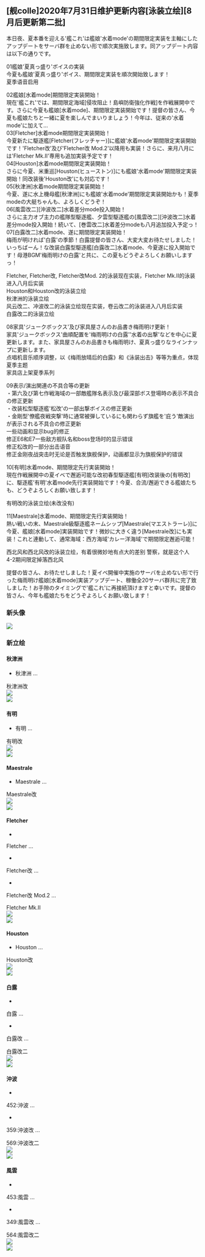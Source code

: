 <a name="df586e35"></a>
## [舰colle]2020年7月31日维护更新内容[泳装立绘][8月后更新第二批]

本日夜、夏本番を迎える'艦これ'は艦娘'水着mode'の期間限定実装を主軸にしたアップデートをサーバ群を止めない形で順次実施致します。同アップデート内容は以下の通りです。

01艦娘'夏真っ盛り'ボイスの実装<br />
今夏も艦娘'夏真っ盛り'ボイス、期間限定実装を順次開始致します！<br />
夏季语音启用

02艦娘[水着mode]期間限定実装開始！<br />
現在'艦これ'では、期間限定海域[侵攻阻止！島嶼防衛強化作戦]を作戦展開中です。さらに今夏も艦娘[水着mode]、期間限定実装開始です！提督の皆さん、今夏も艦娘たちと一緒に夏を楽しんでまいりましょう！今年は、従来の'水着mode'に加えて…<br />
03[Fletcher]水着mode期間限定実装開始！<br />
今夏新たに駆逐艦[Fletcher(フレッチャー)]に艦娘'水着mode'期間限定実装開始です！'Fletcher改'及び'Fletcher改 Mod.2'以降用も実装！さらに、来月八月には'Fletcher Mk.II'専用も追加実装予定です！<br />
04[Houston]水着mode期間限定実装開始！<br />
さらに今夏、米重巡[Houston(ヒューストン)]にも艦娘'水着mode'期間限定実装開始！同改装後'Houston改'にも対応です！<br />
05[秋津洲]水着mode期間限定実装開始！<br />
今夏、遂に水上機母艦[秋津洲]にも艦娘'水着mode'期間限定実装開始かも！夏季modeの大艇ちゃんも、よろしくどうぞ！<br />
06[風雲改二][沖波改二]水着差分mode投入開始！<br />
さらに主力オブ主力の艦隊型駆逐艦、夕雲型駆逐艦の[風雲改二][沖波改二]水着差分mode投入開始！続いて、[巻雲改二]水着差分modeも八月追加投入予定っ！<br />
07[白露改二]水着mode、遂に期間限定実装開始！<br />
梅雨が明ければ'白露'の季節！白露提督の皆さん、大変大変お待たせしました！いっちばーん！な改装白露型駆逐艦[白露改二]水着mode、今夏遂に投入開始です！母港BGM'梅雨明けの白露'と共に、この夏もどうぞよろしくお願いしますっ！

Fletcher, Fletcher改, Fletcher改Mod. 2的泳装现在实装，Fletcher Mk.II的泳装进入八月后实装<br />
Houston和Houston改的泳装立绘<br />
秋津洲的泳装立绘<br />
风云改二、冲波改二的泳装立绘现在实装，卷云改二的泳装进入八月后实装<br />
白露改二的泳装立绘

08家具'ジュークボックス'及び家具屋さんのお品書き梅雨明け更新！<br />
家具'ジュークボックス'曲順配置を'梅雨明けの白露''水着の出撃'などを中心に夏更新します。また、家具屋さんのお品書きも梅雨明け、夏真っ盛りなラインナップに更新します。<br />
点唱机音乐顺序调整，以《梅雨放晴后的白露》和《泳装出击》等等为重点，体现夏季主题<br />
家具店上架夏季系列

09表示/演出関連の不具合等の更新<br />
・第六及び第七作戦海域の一部敵艦隊名表示及び最深部ボス登場時の表示不具合の修正更新<br />
・改装松型駆逐艦'松改'の一部出撃ボイスの修正更新<br />
・金剛型'僚艦夜戦突撃'時に通常被弾しているにも関わらず旗艦を'庇う'敵演出が表示される不具合の修正更新<br />
一些动画和显示bug的修正<br />
修正E6和E7一些敌方舰队名和boss登场时的显示错误<br />
修正松改的一部分出击语音<br />
修正金刚夜战突击时无论是否触发旗舰保护，动画都显示为旗舰保护的错误

10[有明]水着mode、期間限定先行実装開始！<br />
現在作戦展開中の夏イベで邂逅可能な改初春型駆逐艦[有明]改装後の[有明改]に、駆逐艦'有明'水着mode先行実装開始です！今夏、合流/邂逅できる艦娘たちも、どうぞよろしくお願い致します！

有明改的泳装立绘(未改没有)

11[Maestrale]水着mode、期間限定先行実装開始！<br />
熱い戦いの末、Maestrale級駆逐艦ネームシップ[Maestrale(マエストラーレ)]に今夏、艦娘[水着mode]実装開始です！微妙に大きく違う[Maestrale改]にも実装！これと連動して、通常海域：西方海域'カレー洋海域'で期間限定邂逅可能！

西北风和西北风改的泳装立绘，有着很微妙地有点大的差别 警察，就是这个人<br />
4-2期间限定掉落西北风

提督の皆さん、お待たせしました！夏イベ開催中実施のサーバを止めない形で行った梅雨明け艦娘[水着mode]実装アップデート、稼働全20サーバ群共に完了致しました！お手隙のタイミングで'艦これ'に再接続頂けますと幸いです。提督の皆さん、今年も艦娘たちをどうぞよろしくお願い致します！

<a name="1f259698"></a>
### 新头像

![](https://img.nga.178.com/attachments/mon_202007/31/-4ada3Q5-1hyvZpT3cSa0-a0.png#alt=)

<a name="9c7d438e"></a>
### 新立绘

<a name="4d3d3172"></a>
#### 秋津洲

- 秋津洲 ...

秋津洲改<br />
![](https://img.nga.178.com/attachments/mon_202007/31/-l1qxxQ5-2qv1ZcT1kShs-o9.png#alt=)<br />
![](https://img.nga.178.com/attachments/mon_202007/31/-l1qxxQ5-ehlmK2mT1kSbu-lr.png#alt=)

<a name="0a6d0021"></a>
#### 有明

- 有明 ...

有明改<br />
![](https://img.nga.178.com/attachments/mon_202007/31/-l1qxxQ5-1pp4K27T1kSds-sg.png#alt=)<br />
![](https://img.nga.178.com/attachments/mon_202007/31/-l1qxxQ5-d41jK25T1kSft-ix.png#alt=)

<a name="Maestrale"></a>
#### Maestrale

- Maestrale ...

Maestrale改<br />
![](https://img.nga.178.com/attachments/mon_202007/31/-l1qxxQ5-4alrZgT3cSk3-rt.png#alt=)<br />
![](https://img.nga.178.com/attachments/mon_202007/31/-l1qxxQ5-86iZbT3cSka-fg.png#alt=)

<a name="Fletcher"></a>
#### Fletcher

- 
Fletcher ...

- 
Fletcher改 ...

- 
Fletcher改 Mod.2 ...


Fletcher Mk.II<br />
![](https://img.nga.178.com/attachments/mon_202007/31/-l1qxxQ5-86adK2gT1kSgl-h4.png#alt=)<br />
![](https://img.nga.178.com/attachments/mon_202007/31/-l1qxxQ5-18bxK2oT1kSgr-qi.png#alt=)

<a name="Houston"></a>
#### Houston

- Houston ...

Houston改<br />
![](https://img.nga.178.com/attachments/mon_202007/31/-l1qxxQ5-7zd7ZeT1kSel-tq.png#alt=)<br />
![](https://img.nga.178.com/attachments/mon_202007/31/-l1qxxQ5-3sngZaT3cSmo-ft.png#alt=)

<a name="2094f0a3"></a>
#### 白露

- 
白露 ...

- 
白露改 ...


白露改二<br />
![](https://img.nga.178.com/attachments/mon_202007/31/-l1qxxQ5-3drsK1yT1kSeo-s8.png#alt=)<br />
![](https://img.nga.178.com/attachments/mon_202007/31/-l1qxxQ5-ecapK1xT1kSds-hu.png#alt=)

<a name="a379c11c"></a>
#### 沖波

- 
452:沖波 ...

- 
359:沖波改 ...


569:沖波改二<br />
![](https://img.nga.178.com/attachments/mon_202007/31/-l1qxxQ5-f7n5ZaT1kSdw-xe.png#alt=)<br />
![](https://img.nga.178.com/attachments/mon_202007/31/-l1qxxQ5-ivqqZcT3cSij-wd.png#alt=)

<a name="9975db92"></a>
#### 風雲

- 
453:風雲 ...

- 
349:風雲改 ...


564:風雲改二<br />
![](https://img.nga.178.com/attachments/mon_202007/31/-l1qxxQ5-gfleZdT1kSgk-yl.png#alt=)<br />
![](https://img.nga.178.com/attachments/mon_202007/31/-l1qxxQ5-jbgcZeT3cSlx-r7.png#alt=)
